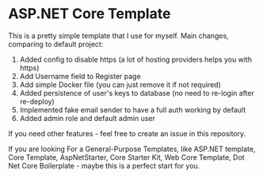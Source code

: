 # ASP.NET Core Template
This is a pretty simple template that I use for myself.
Main changes, comparing to default project:
1. Added config to disable https (a lot of hosting providers helps you with https)
2. Add Username field to Register page
3. Add simple Docker file (you can just remove it if not required)
4. Added persistence of user's keys to database (no need to re-login after re-deploy)
5. Implemented fake email sender to have a full auth working by default
6. Added admin role and default admin user

If you need other features - feel free to create an issue in this repository.

If you are looking For a General-Purpose Templates, like ASP.NET template, Core Template, AspNetStarter, Core Starter Kit, Web Core Template, Dot Net Core Boilerplate - maybe this is a perfect start for you.
